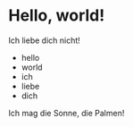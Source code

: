 # Hello, world!

Ich liebe dich nicht!

- hello
- world
- ich
- liebe
- dich


Ich mag die Sonne, die Palmen!